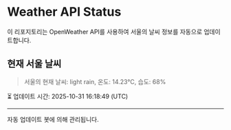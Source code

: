 
# Weather API Status

이 리포지토리는 OpenWeather API를 사용하여 서울의 날씨 정보를 자동으로 업데이트합니다.

## 현재 서울 날씨
> 서울의 현재 날씨: light rain, 온도: 14.23°C, 습도: 68%

⏳ 업데이트 시간: 2025-10-31 16:18:49 (UTC)

---
자동 업데이트 봇에 의해 관리됩니다.
